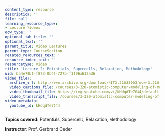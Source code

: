 ```yaml
---
content_type: resource
description: ''
file: null
learning_resource_types:
- Lecture Videos
ocw_type: ''
optional_tab_title: ''
optional_text: ''
parent_title: Video Lectures
parent_type: CourseSection
related_resources_text: ''
resource_index_text: ''
resourcetype: Video
title: 'Lecture 2: Potentials, Supercells, Relaxation, Methodology'
uid: ba4e70bf-f873-0b49-727b-f1f96a612a36
video_files:
  archive_url: http://www.archive.org/download/MIT3.320S2005/ocw-3.320-lec-2-03feb05-220k.mp4
  video_captions_file: /courses/3-320-atomistic-computer-modeling-of-materials-sma-5107-spring-2005/708cb4d3d1f557f4b1e7d5f5b8ddf343_kHdqdTe7G44.vtt
  video_thumbnail_file: https://img.youtube.com/vi/kHdqdTe7G44/default.jpg
  video_transcript_file: /courses/3-320-atomistic-computer-modeling-of-materials-sma-5107-spring-2005/9ef442b170cc401731b45c9d5a60ec6e_kHdqdTe7G44.pdf
video_metadata:
  youtube_id: kHdqdTe7G44
---
```


**Topics covered:** Potentials, Supercells, Relaxation, Methodology

**Instructor:** Prof. Gerbrand Ceder